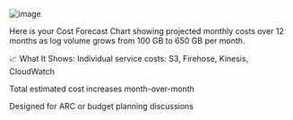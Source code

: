 ![image](https://github.com/user-attachments/assets/58a267e1-14b5-4d47-803d-957661d61424)



Here is your Cost Forecast Chart showing projected monthly costs over 12 months as log volume grows from 100 GB to 650 GB per month.

📈 What It Shows:
Individual service costs: S3, Firehose, Kinesis, CloudWatch

Total estimated cost increases month-over-month

Designed for ARC or budget planning discussions

